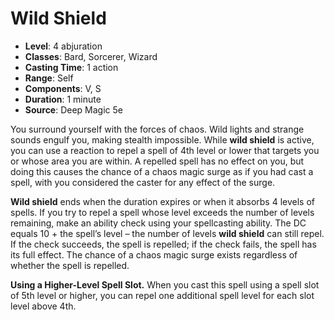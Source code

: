 # Wild Shield

- **Level**: 4 abjuration
- **Classes**: Bard, Sorcerer, Wizard
- **Casting Time**: 1 action
- **Range**: Self
- **Components**: V, S
- **Duration**: 1 minute
- **Source**: Deep Magic 5e

You surround yourself with the forces of chaos. Wild lights and strange sounds engulf you, making stealth impossible. While **wild shield** is active, you can use a reaction to repel a spell of 4th level or lower that targets you or whose area you are within. A repelled spell has no effect on you, but doing this causes the chance of a chaos magic surge as if you had cast a spell, with you considered the caster for any effect of the surge.

**Wild shield** ends when the duration expires or when it absorbs 4 levels of spells. If you try to repel a spell whose level exceeds the number of levels remaining, make an ability check using your spellcasting ability. The DC equals 10 + the spell’s level – the number of levels **wild shield** can still repel. If the check succeeds, the spell is repelled; if the check fails, the spell has its full effect. The chance of a chaos magic surge exists regardless of whether the spell is repelled.

**Using a Higher-Level Spell Slot.** When you cast this spell using a spell slot of 5th level or higher, you can repel one additional spell level for each slot level above 4th.
